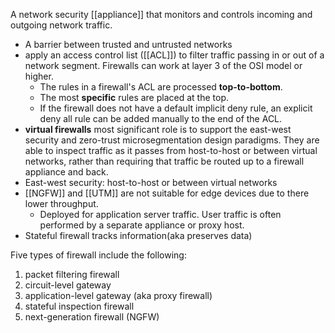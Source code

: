 A network security [[appliance]] that monitors and controls incoming and outgoing network traffic.
- A barrier between trusted and untrusted networks
- apply an access control list ([[ACL]]) to filter traffic passing in or out of a network segment. Firewalls can work at layer 3 of the OSI model or higher.
	- The rules in a firewall's ACL are processed **top-to-bottom**.
	- The most **specific** rules are placed at the top.
	- If the firewall does not have a default implicit deny rule, an explicit deny all rule can be added manually to the end of the ACL.
-  **virtual firewalls** most significant role is to support the east-west security and zero-trust microsegmentation design paradigms. They are able to inspect traffic as it passes from host-to-host or between virtual networks, rather than requiring that traffic be routed up to a firewall appliance and back.
- East-west security: host-to-host or between virtual networks  
- [[NGFW]] and [[UTM]] are not suitable for edge devices due to there lower throughput.
	- Deployed for application server traffic. User traffic is often performed by a separate appliance or proxy host.
- Stateful firewall tracks information(aka preserves data)

Five types of firewall include the following:

1.  packet filtering firewall
2.  circuit-level gateway
3.  application-level gateway (aka proxy firewall)
4.  stateful inspection firewall
5.  next-generation firewall (NGFW)